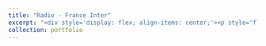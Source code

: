 ```yaml
---
title: "Radio - France Inter"
excerpt: "<div style='display: flex; align-items: center;'><p style='flex: 1; margin: 0; padding: 0; font-size: 0.8em;'>I felt so grateful to have been invited by France Inter, the most famous French National Radio. It was a great opportunity to raise awareness on autism in females.</p><iframe width='280' height='158' src='https://www.youtube.com/embed/tlUy9i3E7ok' frameborder='0' allow='accelerometer; autoplay; clipboard-write; encrypted-media; gyroscope; picture-in-picture' allowfullscreen></iframe></div>"
collection: portfolio
---
```




